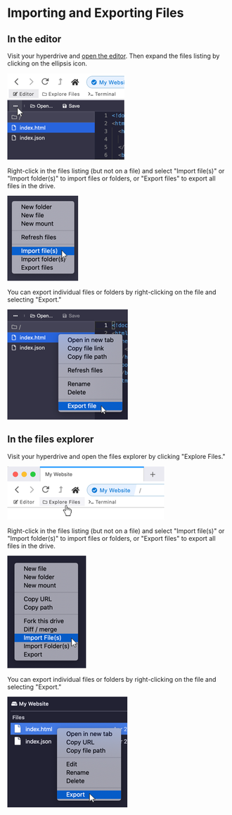 # Importing and Exporting Files

## In the editor

Visit your hyperdrive and [open the editor](using-the-editor.md). Then expand the files listing by clicking on the ellipsis icon.

![Open the files listing by clicking on the ellipsis icon.](../.gitbook/assets/editor-list-files.png)

Right-click in the files listing \(but not on a file\) and select "Import file\(s\)" or "Import folder\(s\)" to import files or folders, or "Export files" to export all files in the drive.

![](../.gitbook/assets/editor-import-files.png)

You can export individual files or folders by right-clicking on the file and selecting "Export."

![](../.gitbook/assets/editor-export-file.png)

## In the files explorer

Visit your hyperdrive and open the files explorer by clicking "Explore Files."

![](../.gitbook/assets/open-files-explorer.png)

Right-click in the files listing \(but not on a file\) and select "Import file\(s\)" or "Import folder\(s\)" to import files or folders, or "Export files" to export all files in the drive.

![](../.gitbook/assets/files-explorer-import-files.png)

You can export individual files or folders by right-clicking on the file and selecting "Export."

![](../.gitbook/assets/files-explorer-export-file.png)
